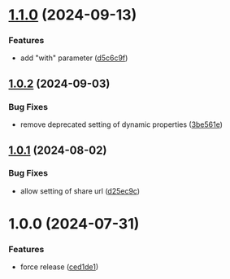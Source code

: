 # [1.1.0](https://github.com/brezelio/api-client-php/compare/v1.0.2...v1.1.0) (2024-09-13)


### Features

* add "with" parameter ([d5c6c9f](https://github.com/brezelio/api-client-php/commit/d5c6c9f5a50894c69317259e8d94c6e77c0890da))

## [1.0.2](https://github.com/brezelio/api-client-php/compare/v1.0.1...v1.0.2) (2024-09-03)


### Bug Fixes

* remove deprecated setting of dynamic properties ([3be561e](https://github.com/brezelio/api-client-php/commit/3be561e10504adda13867445f6f58f30949df15d))

## [1.0.1](https://github.com/brezelio/api-client-php/compare/v1.0.0...v1.0.1) (2024-08-02)


### Bug Fixes

* allow setting of share url ([d25ec9c](https://github.com/brezelio/api-client-php/commit/d25ec9c9a94a63180666bad2d95d754e63444ed3))

# 1.0.0 (2024-07-31)


### Features

* force release ([ced1de1](https://github.com/brezelio/api-client-php/commit/ced1de1212683013aba055af093597fa9175e8b4))
